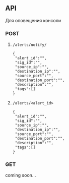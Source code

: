 

## API

Для оповещения консоли

### POST

1. `/alerts/notify/`

   ```
   {
   	"alert_id":"",
   	"sig_id":"",
   	"source_ip":"",
   	"destination_ip":"",
   	"source_port":"",
   	"destination_port":"",
   	"description":"",
   	"tags":[]
   }
   ```

2. `/alerts/<alert_id>`

   ```
   {
   	"alert_id":"",
   	"sig_id":"",
   	"source_ip":"",
   	"destination_ip":"",
   	"source_port":"",
   	"destination_port":"",
   	"description":"",
   	"tags":[]
   }
   ```



### GET

coming soon...

